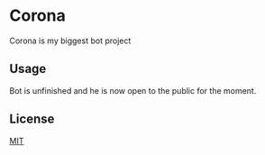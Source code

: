 # Corona

Corona is my biggest bot project

## Usage

Bot is unfinished and he is now open to the public for the moment.

## License
[MIT](https://choosealicense.com/licenses/mit/)
